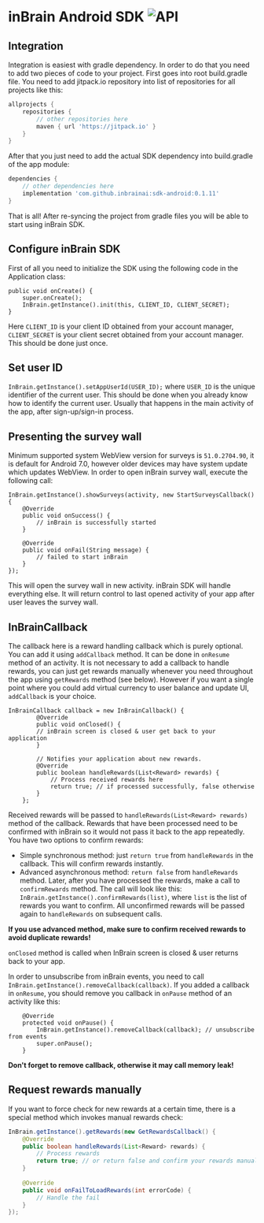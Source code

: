#  inBrain Android SDK ![API](https://img.shields.io/badge/API-16%2B-brightgreen.svg?style=flat) 
## Integration
Integration is easiest with gradle dependency. In order to do that you need to add two pieces of code to your project. First goes into root build.gradle file. You need to add jitpack.io repository into list of repositories for all projects like this:
```groovy
allprojects {
    repositories {
        // other repositories here
        maven { url 'https://jitpack.io' }
    }
}
```
After that you just need to add the actual SDK dependency into build.gradle of the app module:
```groovy
dependencies {  
    // other dependencies here
    implementation 'com.github.inbrainai:sdk-android:0.1.11'  
}
```
That is all! After re-syncing the project from gradle files you will be able to start using inBrain SDK.

## Configure inBrain SDK
First of all you need to initialize the SDK using the following code in the Application class:
```
public void onCreate() {
    super.onCreate();
    InBrain.getInstance().init(this, CLIENT_ID, CLIENT_SECRET);
}
```

Here `CLIENT_ID` is your client ID obtained from your account manager, `CLIENT_SECRET` is your client secret obtained from your account manager. This should be done just once.

## Set user ID
`InBrain.getInstance().setAppUserId(USER_ID);` where `USER_ID` is the unique identifier of the current user. This should be done when you already know how to identify the current user. Usually that happens in the main activity of the app, after sign-up/sign-in process.

## Presenting the survey wall
Minimum supported system WebView version for surveys is `51.0.2704.90`, it is default for Android 7.0, however older devices may have system update which updates WebView.
In order to open inBrain survey wall, execute the following call:
```
InBrain.getInstance().showSurveys(activity, new StartSurveysCallback() {
    @Override
    public void onSuccess() {
		// inBrain is successfully started
    }

    @Override
    public void onFail(String message) {
		// failed to start inBrain
    }
});
```
This will open the survey wall in new activity. inBrain SDK will handle everything else. It will return control to last opened activity of your app after user leaves the survey wall.

## InBrainCallback
The callback here is a reward handling callback which is purely optional. You can add it using `addCallback` method. It can be done in `onResume` method of an activity. It is not necessary to add a callback to handle rewards, you can just get rewards manually whenever you need throughout the app using `getRewards` method (see below). However if you want a single point where you could add virtual currency to user balance and update UI, `addCallback` is your choice.

```
InBrainCallback callback = new InBrainCallback() {
        @Override
        public void onClosed() {
        // inBrain screen is closed & user get back to your application
        }

        // Notifies your application about new rewards.
        @Override  
        public boolean handleRewards(List<Reward> rewards) {
            // Process received rewards here
            return true; // if processed successfully, false otherwise
        }  
    };
```
Received rewards will be passed to `handleRewards(List<Reward> rewards)` method of the callback. Rewards that have been processed need to be confirmed with inBrain so it would not pass it back to the app repeatedly. You have two options to confirm rewards:

 * Simple synchronous method: just `return true` from `handleRewards` in the callback. This will confirm rewards instantly.
 * Advanced asynchronous method: `return false` from `handleRewards` method. Later, after you have processed the rewards, make a call to `confirmRewards` method. The call will look like this: `InBrain.getInstance().confirmRewards(list)`, where `list` is the list of rewards you want to confirm. All unconfirmed rewards will be passed again to `handleRewards` on subsequent calls.
 
 **If you use advanced method, make sure to confirm received rewards to avoid duplicate rewards!**

`onClosed` method is called when InBrain screen is closed & user returns back to your app.

In order to unsubscribe from inBrain events, you need to call `InBrain.getInstance().removeCallback(callback)`. If you added a callback in `onResume`, you should remove you callback in `onPause` method of an activity like this:

```
    @Override
    protected void onPause() {
        InBrain.getInstance().removeCallback(callback); // unsubscribe from events
        super.onPause();
    }
```

 **Don't forget to remove callback, otherwise it may call memory leak!**

## Request rewards manually
If you want to force check for new rewards at a certain time, there is a special method which invokes manual rewards check:
```java
InBrain.getInstance().getRewards(new GetRewardsCallback() {  
    @Override  
    public boolean handleRewards(List<Reward> rewards) {  
        // Process rewards
        return true; // or return false and confirm your rewards manualy using InBrain.getInstance().confirmRewards(rewards);  
    }  
  
    @Override  
    public void onFailToLoadRewards(int errorCode) {  
        // Handle the fail
    }  
});
```
